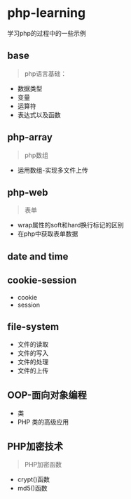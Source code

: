 # php-learning
学习php的过程中的一些示例
## base
>php语言基础：
  * 数据类型
  * 变量
  * 运算符
  * 表达式以及函数
  
## php-array
>php数组
 * 运用数组-实现多文件上传
 
## php-web
>表单
 * wrap属性的soft和hard换行标记的区别
 * 在php中获取表单数据
 
 
## date and time 

## cookie-session
 * cookie
 * session
 
 
## file-system
 * 文件的读取
 * 文件的写入
 * 文件的处理
 * 文件的上传
 
## OOP-面向对象编程
 * 类
 * PHP 类的高级应用
 
## PHP加密技术
 > PHP加密函数
 * crypt()函数
 * md5()函数